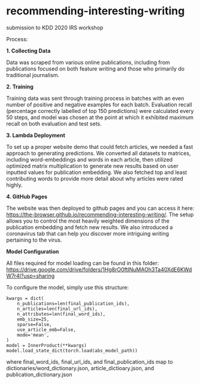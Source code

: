 # recommending-interesting-writing
submission to KDD 2020 IRS workshop

Process:

**1. Collecting Data**
 
Data was scraped from various online publications, including from publications focused on both feature writing and those who primarily do traditional journalism.
 
**2. Training**

Training data was sent through training process in batches with an even number of positive and negative examples for each batch. Evaluation recall (percentage correctly labelled of top 150 predictions) were calculated every 50 steps, and model was chosen at the point at which it exhibited maximum recall on both evaluation and test sets.

**3. Lambda Deployment**

To set up a proper website demo that could fetch articles, we needed a fast approach to generating predictions. We converted all datasets to matrices, including word-embeddings and words in each article, then utilized optimized matrix multiplication to generate new results based on user inputted values for publication embedding. We also fetched top and least contributing words to provide more detail about why articles were rated highly.

**4. GitHub Pages**

The website was then deployed to github pages and you can access it here: https://the-browser.github.io/recommending-interesting-writing/.
The setup allows you to control the most heavily weighted dimensions of the publication embedding and fetch new results. We also introduced a coronavirus tab that can help you discover more intriguing writing pertaining to the virus.

**Model Configuration**

All files required for model loading can be found in this folder: https://drive.google.com/drive/folders/1Hg8rO0ftINuMAOh3Ta40XdE6KWdW7r4I?usp=sharing

To configure the model, simply use this structure:
```
kwargs = dict(
    n_publications=len(final_publication_ids),
    n_articles=len(final_url_ids),
    n_attributes=len(final_word_ids),
    emb_size=25,
    sparse=False,
    use_article_emb=False,
    mode='mean',
)
model = InnerProduct(**kwargs)
model.load_state_dict(torch.load(abs_model_path))
```
where final_word_ids, final_url_ids, and final_publication_ids map to dictionaries/word_dictionary.json, article_dictioary.json, and publication_dictionary.json 
